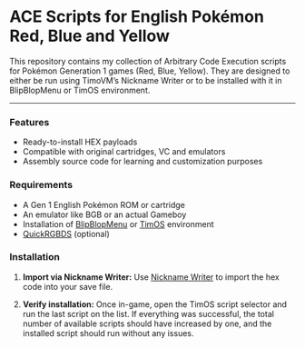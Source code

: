 # ACE Scripts for English Pokémon Red, Blue and Yellow

This repository contains my collection of Arbitrary Code Execution scripts for Pokémon Generation 1 games (Red, Blue, Yellow).
They are designed to either be run using TimoVM’s Nickname Writer or to be installed with it in BlipBlopMenu or TimOS environment.

----
### Features

- Ready-to-install HEX payloads
- Compatible with original cartridges, VC and emulators
- Assembly source code for learning and customization purposes


### Requirements
- A Gen 1 English Pokémon ROM or cartridge
- An emulator like BGB or an actual Gameboy
- Installation of [BlipBlopMenu](https://github.com/M4n0zz/BlipBlopMenu2) or [TimOS](https://glitchcity.wiki/wiki/Guides:TimoVM%27s_gen_1_ACE_setups) environment
- [QuickRGBDS](https://github.com/M4n0zz/QuickRGBDS) (optional)


### Installation

1. **Import via Nickname Writer:**
Use [Nickname Writer](https://glitchcity.wiki/wiki/Guides:Nickname_Writer_Codes) to import the hex code into your save file.

2. **Verify installation:**
Once in-game, open the TimOS script selector and run the last script on the list. If everything was successful, the total number of available scripts should have increased by one, and the installed script should run without any issues.

